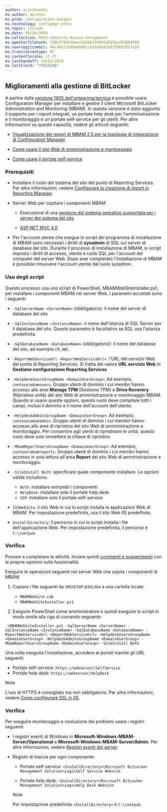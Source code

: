 ```yaml
---
author: aczechowski
ms.author: aaroncz
ms.prod: configuration-manager
ms.technology: configmgr-other
ms.topic: include
ms.date: 09/26/2019
ms.collection: M365-identity-device-management
ms.openlocfilehash: f20b7f9d536ba12d68b25096520156af03864f89
ms.sourcegitcommit: 44c48e2cb00e60d6ccb1ddde62a6159663917e2d
ms.translationtype: HT
ms.contentlocale: it-IT
ms.lasthandoff: 10/03/2019
ms.locfileid: "71924180"
---
```

## <a name="bkmk_bitlocker"></a> Miglioramenti alla gestione di BitLocker

<!--3601034-->

A partire dalla [versione 1905 dell'anteprima tecnica](/sccm/core/get-started/2019/technical-preview-1905#bkmk_bitlocker) è possibile usare Configuration Manager per installare e gestire il client Microsoft BitLocker Administration and Monitoring (MBAM). In questa versione è stato aggiunto il supporto per i report integrati, un portale help desk per l'amministrazione e il monitoraggio e un portale self-service per gli utenti. Per altre informazioni su queste capacità, vedere gli articoli seguenti:

- [Visualizzazione dei report di MBAM 2.5 per la topologia di integrazione di Configuration Manager](https://docs.microsoft.com/microsoft-desktop-optimization-pack/mbam-v25/viewing-mbam-25-reports-for-the-configuration-manager-integration-topology)

- [Come usare il sito Web di amministrazione e monitoraggio](https://docs.microsoft.com/microsoft-desktop-optimization-pack/mbam-v25/how-to-use-the-administration-and-monitoring-website)

- [Come usare il portale self-service](https://docs.microsoft.com/microsoft-desktop-optimization-pack/mbam-v25/how-to-use-the-self-service-portal-to-regain-access-to-a-computer-mbam-25)

### <a name="prerequisites"></a>Prerequisiti

- Installare il ruolo del sistema del sito del punto di Reporting Services. Per altre informazioni, vedere [Configurare la creazione di report in Reporting Manager](/sccm/core/servers/manage/configuring-reporting).

- Server Web per ospitare i componenti MBAM

  - Esecuzione di una [versione del sistema operativo supportata per i server del sistema del sito](/sccm/core/plan-design/configs/supported-operating-systems-for-site-system-servers)

  - [ASP.NET MVC 4.0](https://docs.microsoft.com/aspnet/mvc/mvc4)

- Per l'account utente che esegue lo script del programma di installazione di MBAM sono necessari i diritti di **sysadmin** di SQL sul server di database del sito. Durante il processo di installazione di MBAM, lo script imposta i diritti di accesso, utente e ruolo SQL per l'account del computer del server Web. Dopo aver completato l'installazione di MBAM è possibile rimuovere l'account utente dal ruolo sysadmin.

### <a name="script-usage"></a>Uso degli script

Questo processo usa uno script di PowerShell, MBAMWebSiteInstaller.ps1, per installare i componenti MBAM nel server Web. I parametri accettati sono i seguenti:

- `-SqlServerName <ServerName>` (obbligatorio): il nome del server di database del sito

- `-SqlInstanceName <InstanceName>`: il nome dell'istanza di SQL Server per il database del sito. Questo parametro è facoltativo se SQL usa l'istanza predefinita.

- `-SqlDatabaseName <DatabaseName>` (obbligatorio): il nome del database del sito, ad esempio `CM_ABC`.

- `-ReportWebServiceUrl <ReportWebServiceUrl>`: l'URL del servizio Web del punto di Reporting Services. Si tratta del valore **URL servizio Web** in **Gestione configurazione Reporting Services**.

- `-HelpdeskUsersGroupName <DomainUserGroup>`: Ad esempio, `contoso\mbamusers`. Gruppo utenti di dominio i cui membri hanno accesso alle aree **Manage TPM** (Gestione TPM) e **Drive Recovery** (Ripristino unità) del sito Web di amministrazione e monitoraggio MBAM. Quando si usano queste opzioni, questo ruolo deve compilare tutti i campi, inclusi il dominio e il nome dell'account dell'utente.

- `-HelpdeskAdminsGroupName <DomainUserGroup>`: Ad esempio, `contoso\mbamadmin`. Gruppo utenti di dominio i cui membri hanno accesso alle aree di ripristino del sito Web di amministrazione e monitoraggio. Per consentire agli utenti di ripristinare le unità, questo ruolo deve solo immettere la chiave di ripristino.

- `-MbamReportUsersGroupName <DomainUserGroup>`: Ad esempio, `contoso\mbamreports`. Gruppo utenti di dominio i cui membri hanno accesso in sola lettura all'area **Report** del sito Web di amministrazione e monitoraggio.

- `-SiteInstall Both`: specificare quale componente installare. Le opzioni valide includono:
  - `Both`: installare entrambi i componenti
  - `HelpDesk`: installare solo il portale help desk
  - `SSP`: installare solo il portale self-service

- `IISWebSite`: il sito Web in cui lo script installa le applicazioni Web di MBAM. Per impostazione predefinita, usa il sito Web IIS predefinito.

- `InstallDirectory`: il percorso in cui lo script installa i file dell'applicazione Web. Per impostazione predefinita, il percorso è `C:\inetpub`.

### <a name="try-it-out"></a>Verifica

Provare a completare le attività. Inviare quindi [commenti e suggerimenti](/sccm/core/understand/find-help#product-feedback) con le proprie opinioni sulla funzionalità.

Eseguire le operazioni seguenti nel server Web che ospita i componenti di MBAM:

1. Copiare i file seguenti da `SMSSETUP\BIN\X64` a una cartella locale:

    - `MBAMWebSite.cab`
    - `MBAMWebSiteInstaller.ps1`

1. Eseguire PowerShell come amministratore e quindi eseguire lo script in modo simile alla riga di comando seguente:

  `.\MBAMWebSiteInstaller.ps1 -SqlServerName <ServerName> -SqlInstanceName <InstanceName> -SqlDatabaseName <DatabaseName> -ReportWebServiceUrl <ReportWebServiceUrl> -HelpdeskUsersGroupName <DomainUserGroup> -HelpdeskAdminsGroupName <DomainUserGroup> -MbamReportUsersGroupName <DomainUserGroup> -SiteInstall Both`

Una volta eseguita l'installazione, accedere ai portali tramite gli URL seguenti:

- Portale self-service: `https://webserver/SelfService`
- Portale help desk: `https://webserver/HelpDesk`

> [!NOTE]
> L'uso di HTTPS è consigliato ma non obbligatorio. Per altre informazioni, vedere [Come configurare SSL in IIS](https://docs.microsoft.com/iis/manage/configuring-security/how-to-set-up-ssl-on-iis).

### <a name="verify"></a>Verifica

Per eseguire monitoraggio e risoluzione dei problemi usare i registri seguenti:

- I registri eventi di Windows in **Microsoft-Windows-MBAM-Server/Operational**  e **Microsoft-Windows-MBAM-Server/Admin**. Per altre informazioni, vedere [Registri eventi del server](https://docs.microsoft.com/microsoft-desktop-optimization-pack/mbam-v25/server-event-logs).

- Registri di traccia per ogni componente:

  - Portale self-service: `<InstallDirectory>\Microsoft BitLocker Management Solution\Logs\Self Service Website`

  - Portale help desk: `<InstallDirectory>\Microsoft BitLocker Management Solution\Logs\Help Desk Website`

  > [!NOTE]
  > Per impostazione predefinita `<InstallDirectory>` è `C:\inetpub`.
